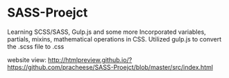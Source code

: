 # SASS-Proejct
Learning SCSS/SASS, Gulp.js and some more
Incorporated variables, partials, mixins, mathematical operations in CSS.
Utilized gulp.js to convert the .scss file to .css


website view:
http://htmlpreview.github.io/?https://github.com/pracheese/SASS-Proejct/blob/master/src/index.html
